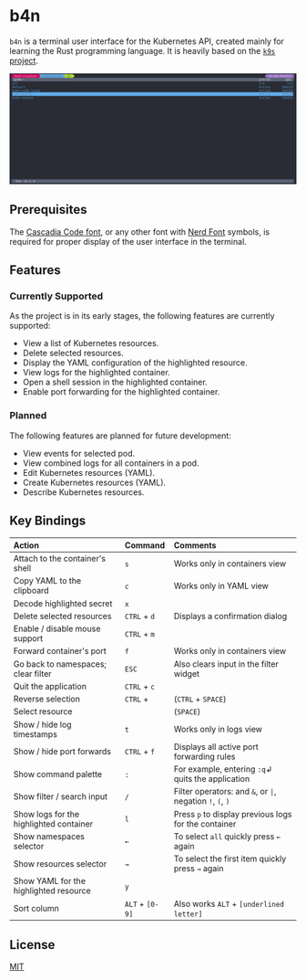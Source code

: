 # b4n

`b4n` is a terminal user interface for the Kubernetes API, created mainly for learning the Rust programming language. It is heavily based on the [`k9s` project](https://k9scli.io).

![b4n demo](assets/b4n.gif?raw=true "b4n")

## Prerequisites

The [Cascadia Code font](https://github.com/microsoft/cascadia-code), or any other font with [Nerd Font](https://www.nerdfonts.com/font-downloads) symbols, is required for proper display of the user interface in the terminal.

## Features

### Currently Supported

As the project is in its early stages, the following features are currently supported:

- View a list of Kubernetes resources.
- Delete selected resources.
- Display the YAML configuration of the highlighted resource.
- View logs for the highlighted container.
- Open a shell session in the highlighted container.
- Enable port forwarding for the highlighted container.

### Planned

The following features are planned for future development:

- View events for selected pod.
- View combined logs for all containers in a pod.
- Edit Kubernetes resources (YAML).
- Create Kubernetes resources (YAML).
- Describe Kubernetes resources.

## Key Bindings

| Action                                  | Command         | Comments                                                     |
|:----------------------------------------|:----------------|:-------------------------------------------------------------|
| Attach to the container's shell         | `s`             | Works only in containers view                                |
| Copy YAML to the clipboard              | `c`             | Works only in YAML view                                      |
| Decode highlighted secret               | `x`             |                                                              |
| Delete selected resources               | `CTRL` + `d`    | Displays a confirmation dialog                               |
| Enable / disable mouse support          | `CTRL` + `m`    |                                                              |
| Forward container's port                | `f`             | Works only in containers view                                |
| Go back to namespaces; clear filter     | `ESC`           | Also clears input in the filter widget                       |
| Quit the application                    | `CTRL` + `c`    |                                                              |
| Reverse selection                       | `CTRL` + ` `    | (`CTRL` + `SPACE`)                                           |
| Select resource                         | ` `             | (`SPACE`)                                                    |
| Show / hide log timestamps              | `t`             | Works only in logs view                                      |
| Show / hide port forwards               | `CTRL` + `f`    | Displays all active port forwarding rules                    |
| Show command palette                    | `:`             | For example, entering `:q`↲ quits the application            |
| Show filter / search input              | `/`             | Filter operators: and `&`, or `\|`, negation `!`, `(`, `)`   |
| Show logs for the highlighted container | `l`             | Press `p` to display previous logs for the container         |
| Show namespaces selector                | `←`             | To select `all` quickly press `←` again                      |
| Show resources selector                 | `→`             | To select the first item quickly press `→` again             |
| Show YAML for the highlighted resource  | `y`             |                                                              |
| Sort column                             | `ALT` + `[0-9]` | Also works `ALT` + `[underlined letter]`                     |

## License

[MIT](./LICENSE)
